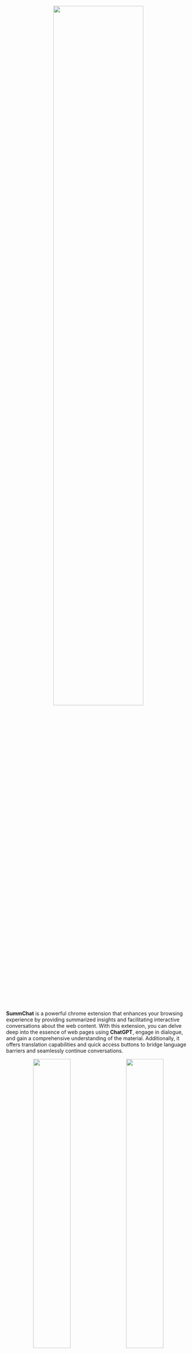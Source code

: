 <p align="center">
<img src="https://github.com/londonsangongzi/SummChat/assets/50372784/cdb8183e-f5aa-4a13-adc9-f8534fd9fbb1" style="display: block; margin: 0 auto; width: 70%; height: auto;">
</p>  

**SummChat** is a powerful chrome extension that enhances your browsing experience by providing summarized insights and facilitating interactive conversations about the web content. With this extension, you can delve deep into the essence of web pages using **ChatGPT**, engage in dialogue, and gain a comprehensive understanding of the material. Additionally, it offers translation capabilities and quick access buttons to bridge language barriers and seamlessly continue conversations.

<p align="middle">
<img src="https://github.com/londonsangongzi/SummChat/assets/50372784/32af694c-bba3-4443-a31a-63ea25782fc3" style="width:45%;">&nbsp; &nbsp; &nbsp; &nbsp;<img src="https://github.com/londonsangongzi/SummChat/assets/50372784/254f4d3d-dde7-40f6-8fb5-e6b72bd27564" style="width:45%;">
</p>
  
# Features:

1. **Context-Aware Dialogue**: This extension retains previous information, ensuring seamless conversations without losing context. You can have meaningful exchanges and build upon previous interactions effortlessly.

2. **Intelligent Long-Text Summaries**: Designed to handle lengthy articles and text. It intelligently generates concise summaries, saving you time and effort when consuming information.

3. **Customizable Prompts**: Tailor the prompts to your preferences, enabling personalized summaries and translations. You can fine-tune the output to match your specific requirements and obtain summaries that align with your needs.

4. **Translation Support**: Break language barriers with the translation feature. This extension allows you to translate text into different languages, enabling effective communication and comprehension regardless of the original language of the webpage.

5. **Quick Access Buttons**: Conveniently switch on/off the translation and continuation buttons, granting you control over your browsing experience. Adjust the translation language and continuation prompt effortlessly, providing a seamless workflow.

Install SummChat to unlock the power of chat-based summarization, translation, and contextual dialogue. Enhance your web browsing by gaining comprehensive insights and effectively communicating across language boundaries.

# ChatGPT verification

Once logged in to ChatGPT, the plugin retrieves an access token to complete the verification process. This verification mechanism allows users to access ChatGPT without having to input their username and password repeatedly. 

<p align="center">
<img src="https://github.com/londonsangongzi/SummChat/assets/50372784/b8ee09a6-3ad5-410f-86ce-0e289d89aa64" style="display: block; margin: 0 auto; width: 70%; height: auto;">
</p>

**Note**: ChatGPT may require users to log in again after a certain period of time. However, users only need to log in once to continue using the plugin without further authentication. Once users log in again, they can enjoy uninterrupted access to ChatGPT without the need for repeated logins during that timeframe.

# Installation

[chrome web store](https://chrome.google.com/webstore/detail/summchat-summary-to-chat/dlhmjmpcjgflffkbniejcgekabgefahj)

---

**SummChat**在总结网页摘要基础上，使用**ChatGPT**，进行互动对话，帮助读者深度了解网页内容。此外，还提供翻译和继续对话快捷功能，使读者跨越语言界限，方便的让对话持续。

<p align="middle">
<img src="https://github.com/londonsangongzi/SummChat/assets/50372784/5979f544-693f-4077-8788-4c2bac0e6468" style="width:45%;">&nbsp; &nbsp; &nbsp; &nbsp;<img src="https://github.com/londonsangongzi/SummChat/assets/50372784/7f94dfe6-1734-4e84-8ec8-a6c02c6e32b1" style="width:45%;">
</p>

# 特性：

1. **感知上下文**：在之前的互动基础上对话，而不丢失上下文。

2. **智能长文本摘要**：可以处理超出单次ChatGPT字数限制的超长文本。

3. **可定制的Prompt提示**：根据您的偏好定制提示，实现个性化摘要和翻译。

4. **翻译支持**：通过翻译功能打破语言障碍。该扩展允许您将文本翻译成不同的语言，实现有效的沟通和理解。

5. **快捷功能按钮**：方便地切换翻译和继续对话按钮，让您对浏览体验有更多控制。

安装SummChat，解锁基于对话的摘要、翻译和上下文对话的能力。通过获取全面的洞察力并在跨语言界限上进行有效沟通，提升您的网络浏览体验。

# ChatGPT验证

一旦用户登录ChatGPT，插件将获取一个访问令牌来完成验证过程，允许用户无需重复输入用户名和密码来访问ChatGPT。

**注意**：ChatGPT可能会要求用户在一定时间后重新登录。用户只需登录一次即可继续使用插件，无需进一步进行身份验证。一旦用户重新登录，就可以在一定时间段内无需重复登录而连续访问ChatGPT。

# 安装

[chrome 应用商店](https://chrome.google.com/webstore/detail/summchat-summary-to-chat/dlhmjmpcjgflffkbniejcgekabgefahj?hl=zh-CN)
